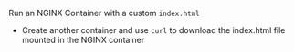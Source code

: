 Run an NGINX Container with a custom `index.html`

- Create another container and use `curl` to download the index.html file mounted in the NGINX container